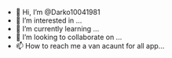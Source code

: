 - 👋 Hi, I’m @Darko10041981
- 👀 I’m interested in ...
- 🌱 I’m currently learning ...
- 💞️ I’m looking to collaborate on ...
- 📫 How to reach me a van acaunt for all app...

<!---
Darko10041981/Darko10041981 is a ✨ special ✨ repository because its `README.md` (this file) appears on your GitHub profile.
You can click the Preview link to take a look at your changes.
--->
